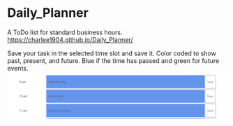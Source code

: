 # Daily_Planner
A ToDo list for standard business hours. 
https://charlee1904.github.io/Daily_Planner/


Save your task in the selected time slot and save it.
Color coded to show past, present, and future. Blue if the time has passed and green for future events.
![img](https://github.com/Charlee1904/Daily_Planner/blob/main/assets/Capture.PNG)
